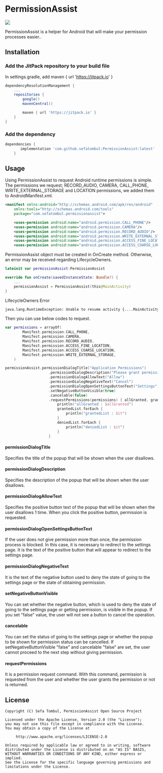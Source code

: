 # PermissionAssist

[![](https://jitpack.io/v/sefatombul/PermissionAssist.svg)](https://jitpack.io/#sefatombul/PermissionAssist)

PermissionAssist is a helper for Android that will make your permission processes easier..

## Installation

### Add the JitPack repository to your build file
In settings.gradle, add maven { url 'https://jitpack.io' }

```groovy
dependencyResolutionManagement {
    ...
    repositories {
        google()
        mavenCentral()

        maven { url 'https://jitpack.io' }
    }
}
```
### Add the dependency
```groovy
dependencies {
       implementation 'com.github.sefatombul:PermissionAssist:latest'
	}
```
## Usage
Using PermissionAssist to request Android runtime permissions is simple. The permissions we request; RECORD_AUDIO, CAMERA, CALL_PHONE, WRITE_EXTERNAL_STORAGE and LOCATION permissions, we added them to AndroidManifest.xml.

```xml
<manifest xmlns:android="http://schemas.android.com/apk/res/android"
    xmlns:tools="http://schemas.android.com/tools"
    package="com.sefatombul.permissionassist">

    <uses-permission android:name="android.permission.CALL_PHONE"/>
    <uses-permission android:name="android.permission.CAMERA"/>
    <uses-permission android:name="android.permission.RECORD_AUDIO"/>
    <uses-permission android:name="android.permission.WRITE_EXTERNAL_STORAGE"/>
    <uses-permission android:name="android.permission.ACCESS_FINE_LOCATION" />
    <uses-permission android:name="android.permission.ACCESS_COARSE_LOCATION" />


```
PermissionAssist object must be created in OnCreate method. Otherwise, an error may be received regarding LifecycleOwners.
```kotlin
lateinit var permissionAssist:PermissionAssist

override fun onCreate(savedInstanceState: Bundle?) {
    ...
    permissionAssist = PermissionAssist(this@MainActivity)
}

```
LifecycleOwners Error 
```bash
java.lang.RuntimeException: Unable to resume activity {....MainActivity}: java.lang.IllegalStateException: LifecycleOwner ....MainActivity@bf670cc is attempting to register while current state is STARTED. LifecycleOwners must call register before they are STARTED.
```
Then you can use below codes to request.
```kotlin
var permissions = arrayOf(
        Manifest.permission.CALL_PHONE,
        Manifest.permission.CAMERA,
        Manifest.permission.RECORD_AUDIO,
        Manifest.permission.ACCESS_FINE_LOCATION,
        Manifest.permission.ACCESS_COARSE_LOCATION,
        Manifest.permission.WRITE_EXTERNAL_STORAGE,
    )

permissionAssist.permissionDialogTitle("Application Permissions")
                    .permissionDialogDescription("Please grant permissions for the app to work stable.")
                    .permissionDialogAllowText("Allow")
                    .permissionDialogNegativeText("Cancel")
                    .permissionDialogOpenSettingsButtonText("Settings")
                    .setNegativeButtonVisible(true)
                    .cancelable(false)
                    .requestPermissions(permissions) { allGranted, grantedList, deniedList ->
                        println("allGranted : $allGranted")
                        grantedList.forEach {
                            println("grantedList : $it")
                        }
                        deniedList.forEach {
                            println("deniedList : $it")
                        }
                    }


```
#### permissionDialogTitle
Specifies the title of the popup that will be shown when the user disallows.
#### permissionDialogDescription
Specifies the description of the popup that will be shown when the user disallows.
#### permissionDialogAllowText
Specifies the positive button text of the popup that will be shown when the user disallows 1 time. When you click the positive  button, permission is requested.
#### permissionDialogOpenSettingsButtonText
If the user does not give permission more than once, the permission process is blocked. In this case, it is necessary to redirect to the settings page. It is the text of the positive button that will appear to redirect to the settings page.
#### permissionDialogNegativeText
It is the text of the negative button used to deny the state of going to the settings page or the state of obtaining permission.
#### setNegativeButtonVisible
You can set whether the negative button, which is used to deny the state of going to the settings page or getting permission, is visible in the popup. If you set "false" value, the user will not see a button to cancel the operation.
#### cancelable
You can set the status of going to the settings page or whether the popup to be shown for permission status can be cancelled. If setNegativeButtonVisible "false" and cancelable "false" are set, the user cannot proceed to the next step without giving permission.
#### requestPermissions
It is a permission request command. With this command, permission is requested from the user and whether the user grants the permission or not is returned.

## License

```
Copyright (C) Sefa Tombul, PermissionAssist Open Source Project

Licensed under the Apache License, Version 2.0 (the "License");
you may not use this file except in compliance with the License.
You may obtain a copy of the License at

     http://www.apache.org/licenses/LICENSE-2.0

Unless required by applicable law or agreed to in writing, software
distributed under the License is distributed on an "AS IS" BASIS,
WITHOUT WARRANTIES OR CONDITIONS OF ANY KIND, either express or implied.
See the License for the specific language governing permissions and
limitations under the License.
```
